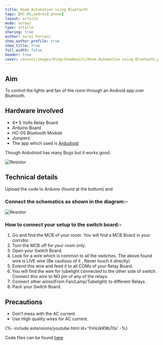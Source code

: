 ```yaml
---
title: Room Automation using Bluetooth
tags: [HC-05,android phone]
layout: article
mode: normal
type: article
sharing: true
author: Suraj Partani
show_author_profile: true
show_title: true
full_width: false
header: true
cover: /assets/images/blog/thumbnails/Room Automation using Bluetooth.png
---
```



## Aim
To control the lights and fan of the room through an Android app over Bluetooth.
<!--more-->
## Hardware involved
- 4* 5 Volts Relay Board
- Arduino Board
- HC-05 Bluetooth Module
- Jumpers
- The  app which used is [Ardudroid](https://play.google.com/store/apps/details?id=com.techbitar.android.Andruino&hl=en)

Though Ardudroid has many Bugs but it works good.

<img src="{{site.baseurl}}/assets/images/blog/Room-Automation/1.png" alt="Resistor" width=auto height=auto>

## Technical details
Upload the code to Arduino (found at the bottom) and

### Connect the schematics as shown in the diagram:-
<img src="{{site.baseurl}}/assets/images/blog/Room-Automation/2.png" alt="Resistor" width=auto height=auto>

### How to connect your setup to the switch board:-

1. Go and find the MCB of your room. You will find a MCB Board in your corridor.
2. Turn the MCB off for your room only.
3. Open your Switch Board.
4. Look for a wire which is common to all the switches. The above found wire is LIVE  wire {Be cautious of it , Never touch it directly)
5. Extend this wire and feed it to all COMs of your Relay Board.
6. You will find the wire for tubelight connected to the other side of switch. Connect this wire to NO pin of any of the relays.
7. Connect other wires(From Fan/Lamp/Tubelight) to different Relays .
8. Pack your Switch Board.

## Precautions
- Don’t mess with the AC current.
- Use High quality wires for AC current.

<div>{%- include extensions/youtube.html id='YmVJkK9b70s' -%}</div>


Code files can be found [here](https://technopediabphc.files.wordpress.com/2015/10/bluetooth-code.docx)
